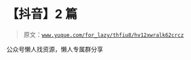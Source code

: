 # 【抖音】2 篇

> 原文：[`www.yuque.com/for_lazy/thfiu8/hv12xwralk62crcz`](https://www.yuque.com/for_lazy/thfiu8/hv12xwralk62crcz)

公众号懒人找资源，懒人专属群分享